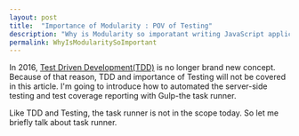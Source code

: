 ```yaml
---
layout: post
title:  "Importance of Modularity : POV of Testing"
description: "Why is Modularity so imporatant writing JavaScript application? (From the point of view of the testing)"
permalink: WhyIsModularitySoImportant
---
```


In 2016, <a href="https://en.wikipedia.org/wiki/Test-driven_development" target="_blank">Test Driven Development(TDD)</a> is no longer brand new concept. Because of that reason, TDD and importance of Testing will not be covered in this article. I'm going to introduce how to automated the server-side testing and test coverage reporting with Gulp-the task runner.

Like TDD and Testing, the task runner is not in the scope today. So let me briefly talk about task runner.

